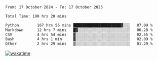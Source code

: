 <!--START_SECTION:waka-->

```txt
From: 17 October 2024 - To: 17 October 2025

Total Time: 190 hrs 20 mins

Python        167 hrs 56 mins █████████████████████▓░░░   87.09 %
Markdown      12 hrs 7 mins   █▓░░░░░░░░░░░░░░░░░░░░░░░   06.28 %
CSV           4 hrs 54 mins   ▓░░░░░░░░░░░░░░░░░░░░░░░░   02.55 %
Bash          4 hrs 1 min     ▓░░░░░░░░░░░░░░░░░░░░░░░░   02.09 %
Other         2 hrs 29 mins   ▒░░░░░░░░░░░░░░░░░░░░░░░░   01.29 %
```

<!--END_SECTION:waka-->
[![wakatime](https://wakatime.com/badge/user/5f89a63a-5294-4958-ad30-2b3455e63f2a.svg)](https://wakatime.com/@5f89a63a-5294-4958-ad30-2b3455e63f2a)
